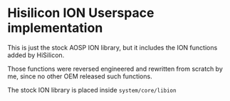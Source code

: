 # Hisilicon ION Userspace implementation

This is just the stock AOSP ION library, but it includes the ION functions added by HiSilicon.

Those functions were reversed engineered and rewritten from scratch by me, since no other OEM released such functions.

The stock ION library is placed inside `system/core/libion`
